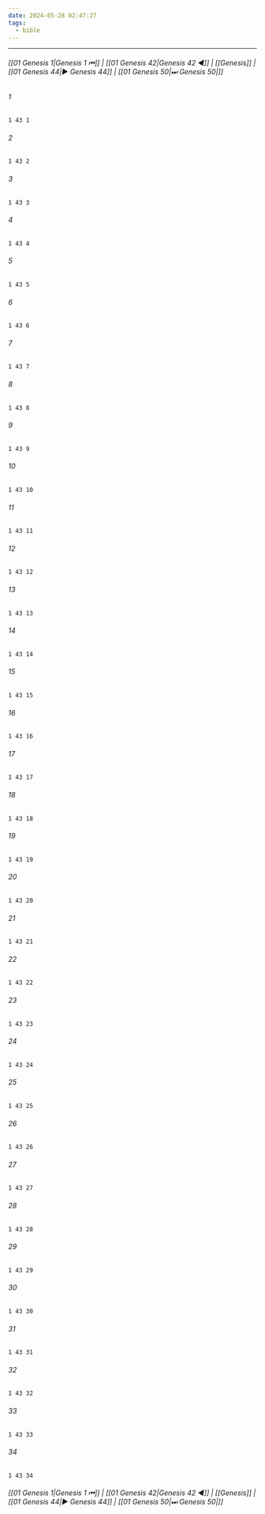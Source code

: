 ```yaml
---
date: 2024-05-28 02:47:27
tags:
  - bible
---
```

___

###### [[01 Genesis 1|Genesis 1 ⏮]] | [[01 Genesis 42|Genesis 42 ◀]] | [[Genesis]] | [[01 Genesis 44|▶ Genesis 44]] | [[01 Genesis 50|⏭ Genesis 50|]]

###### 1
``` verse
1 43 1 
```
###### 2
``` verse
1 43 2 
```
###### 3
``` verse
1 43 3 
```
###### 4
``` verse
1 43 4 
```
###### 5
``` verse
1 43 5 
```
###### 6
``` verse
1 43 6 
```
###### 7
``` verse
1 43 7 
```
###### 8
``` verse
1 43 8 
```
###### 9
``` verse
1 43 9 
```
###### 10
``` verse
1 43 10 
```
###### 11
``` verse
1 43 11 
```
###### 12
``` verse
1 43 12 
```
###### 13
``` verse
1 43 13 
```
###### 14
``` verse
1 43 14 
```
###### 15
``` verse
1 43 15 
```
###### 16
``` verse
1 43 16 
```
###### 17
``` verse
1 43 17 
```
###### 18
``` verse
1 43 18 
```
###### 19
``` verse
1 43 19 
```
###### 20
``` verse
1 43 20 
```
###### 21
``` verse
1 43 21 
```
###### 22
``` verse
1 43 22 
```
###### 23
``` verse
1 43 23 
```
###### 24
``` verse
1 43 24 
```
###### 25
``` verse
1 43 25 
```
###### 26
``` verse
1 43 26 
```
###### 27
``` verse
1 43 27 
```
###### 28
``` verse
1 43 28 
```
###### 29
``` verse
1 43 29 
```
###### 30
``` verse
1 43 30 
```
###### 31
``` verse
1 43 31 
```
###### 32
``` verse
1 43 32 
```
###### 33
``` verse
1 43 33 
```
###### 34
``` verse
1 43 34 
```

###### [[01 Genesis 1|Genesis 1 ⏮]] | [[01 Genesis 42|Genesis 42 ◀]] | [[Genesis]] | [[01 Genesis 44|▶ Genesis 44]] | [[01 Genesis 50|⏭ Genesis 50|]]

